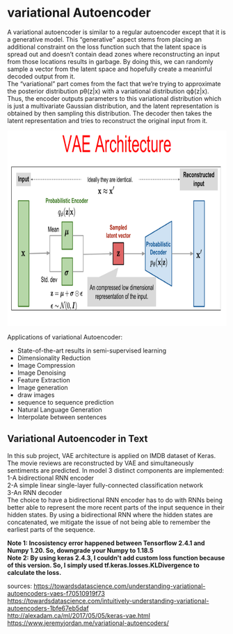 # variational Autoencoder
A variational autoencoder is similar to a regular autoencoder except that it is a generative model. This “generative” aspect stems from placing an additional constraint on the loss function such that the latent space is spread out and doesn’t contain dead zones where reconstructing an input from those locations results in garbage. By doing this, we can randomly sample a vector from the latent space and hopefully create a meaninful decoded output from it.  
The “variational” part comes from the fact that we’re trying to approximate the posterior distribution pθ(z|x) with a variational distribution qϕ(z|x). Thus, the encoder outputs parameters to this variational distribution which is just a multivariate Gaussian distribution, and the latent representation is obtained by then sampling this distribution. The decoder then takes the latent representation and tries to reconstruct the original input from it.  

<img src="image/VAE_architecture.png" width="800" height="450">  

Applications of variational Autoencoder:  
* State-of-the-art results in semi-supervised learning  
* Dimensionality Reduction
* Image Compression
* Image Denoising
* Feature Extraction
* Image generation
* draw images  
* sequence to sequence prediction  
* Natural Language Generation  
* Interpolate between sentences  

## Variational Autoencoder in Text  
In this sub project, VAE architecture is applied on IMDB dataset of Keras. The movie reviews are reconstructed by VAE and simultaneously sentiments are predicted.
In model 3 distinct components are implemented:  
1-A bidirectional RNN encoder  
2-A simple linear single-layer fully-connected classification network  
3-An RNN decoder  
The choice to have a bidirectional RNN encoder has to do with RNNs being better able to represent the more recent parts of the input sequence in their hidden states. By using a bidirectional RNN where the hidden states are concatenated, we mitigate the issue of not being able to remember the earliest parts of the sequence.

**Note 1: Incosistency error happened between Tensorflow 2.4.1 and Numpy 1.20. So, downgrade your Numpy to 1.18.5  
Note 2: By using keras 2.4.3, I couldn't add custom loss function because of this version. So, I simply used tf.keras.losses.KLDivergence to calculate the loss.**

sources:
https://towardsdatascience.com/understanding-variational-autoencoders-vaes-f70510919f73  
https://towardsdatascience.com/intuitively-understanding-variational-autoencoders-1bfe67eb5daf  
http://alexadam.ca/ml/2017/05/05/keras-vae.html  
https://www.jeremyjordan.me/variational-autoencoders/

